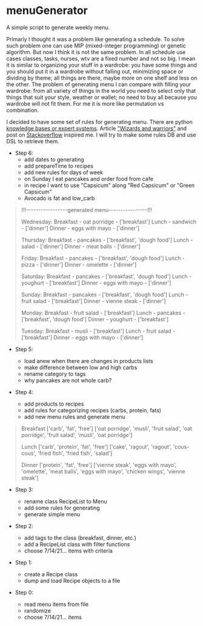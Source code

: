 # menuGenerator
A simple script to generate weekly menu.

Primarly I thought it was a problem like generating a schedule. To solve such problem one can use MIP (mixed-integer programming) or genetic algorithm. But now I think it is not the same problem. In all schedule use cases classes, tasks, nurses, wtv are a fixed number and not so big. I mean it is similar to organizing your stuff in a wardrobe: you have some things and you should put it in a wardrobe without falling out, minimizing space or dividing by theme; all things are there, maybe more on one shelf and less on the other. The problem of generating menu I can compare with filling your wardrobe: from all variety of things in the world you need to select only that things that suit your style, weather or wallet; no need to buy all because you wardrobe will not fit them. For me it is more like permutation vs combination.

I decided to have some set of rules for generating menu. There are python [knowledge bases or expert systems](https://stackoverflow.com/questions/53421492/python-rule-based-engine). Article ["Wizards and warriors"](https://ericlippert.com/2015/04/27/wizards-and-warriors-part-one/) and post on [Stackoverflow](https://stackoverflow.com/questions/55226942/python-how-to-to-make-set-of-rules-for-each-class-in-a-game) inspired me. I will try to make some rules DB and use DSL to retrieve them.

- Step 6:
  - add dates to generating
  - add prepareTime to recipes
  - add new rules for days of week
  - on Sunday I eat pancakes and order food from cafe
  - in recipe I want to use "Capsicum" along "Red Capsicum" or "Green Capsicum"
  - Avocado is fat and low_carb
>   !!!-----------------generated menu----------------!!!
> 
> Wednesday:
> Breakfast - oat porridge  -  ['breakfast']
> Lunch - sandwich  -  ['dinner']
> Dinner - eggs with mayo  -  ['dinner']
> 
> Thursday:
> Breakfast - pancakes  -  ['breakfast', 'dough food']
> Lunch - salad  -  ['dinner']
> Dinner - meat balls  -  ['dinner']
> 
> Friday:
> Breakfast - pancakes  -  ['breakfast', 'dough food']
> Lunch - pizza  -  ['dinner']
> Dinner - omelette  -  ['dinner']
> 
> Saturday:
> Breakfast - pancakes  -  ['breakfast', 'dough food']
> Lunch - youghurt  -  ['breakfast']
> Dinner - eggs with mayo  -  ['dinner']
> 
> Sunday:
> Breakfast - pancakes  -  ['breakfast', 'dough food']
> Lunch - fruit salad  -  ['breakfast']
> Dinner - vienne steak  -  ['dinner']
> 
> Monday:
> Breakfast - fruit salad  -  ['breakfast']
> Lunch - pancakes  -  ['breakfast', 'dough food']
> Dinner - youghurt  -  ['breakfast']
> 
> Tuesday:
> Breakfast - musli  -  ['breakfast']
> Lunch - fruit salad  -  ['breakfast']
> Dinner - eggs with mayo  -  ['dinner']

- Step 5:
  - load anew when there are changes in products lists
  - make difference between low and high carbs
  - rename category to tags
  - why pancakes are not whole carb?

- Step 4:
  - add products to recipes
  - add rules for categorizing recipes (carbs, protein, fats)
  - add new menu rules and generate menu
> Breakfast
> ['carb', 'fat', 'free']
> ['oat porridge', 'musli', 'fruit salad', 'oat porridge', 'fruit salad', 'musli', 'oat porridge']
> 
> Lunch
> ['carb', 'protein', 'fat', 'free']
> ['cake', 'ragout', 'ragout', 'cous-cous', 'fried fish', 'fried fish', 'salad']
> 
> Dinner
> ['protein', 'fat', 'free']
> ['vienne steak', 'eggs with mayo', 'omelette', 'meat balls', 'eggs with mayo', 'chicken wings', 'vienne steak']

- Step 3:
  - rename class RecipeList to Menu
  - add some rules for generating
  - generate simple menu

- Step 2:
  - add tags to the class (breakfast, dinner, etc.)
  - add a RecipeList class with filter functions
  - choose 7/14/21... items with criteria

- Step 1:
  - create a Recipe class
  - dump and load Recipe objects to a file

- Step 0:
  - read menu items from file
  - randomize
  - choose 7/14/21... items
